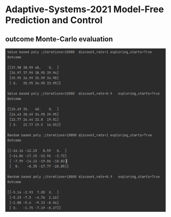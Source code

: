 # Adaptive-Systems-2021 Model-Free Prediction and Control

## outcome Monte-Carlo evaluation

![Alt Text](https://github.com/RichardDev01/Adaptive-Systems-2021/blob/main/assets/outcome_mc_eva.PNG?raw=true)